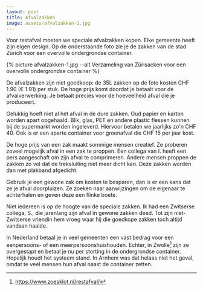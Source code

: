 ```yaml
---
layout: post
title: Afvalzakken
image: assets/afvalzakken-1.jpg
---
```


Voor restafval moeten we speciale afvalzakken kopen. Elke gemeente heeft zijn eigen design. Op de onderstaande foto zie je de zakken van de stad Zürich voor een overvolle ondergrondse container.

{% picture afvalzakken-1.jpg --alt Verzameling van Zürisacken voor een overvolle ondergrondse container %}

De afvalzakken zijn niet goedkoop: de 35L zakken op de foto kosten CHF 1.90 (€ 1.91) per stuk. De hoge prijs komt doordat je betaalt voor de afvalverwerking. Je betaalt precies voor de hoeveelheid afval die je produceert.

Gelukkig hoeft niet al het afval in de dure zakken. Oud papier en karton worden apart opgehaald. Blik, glas, PET en andere plastic flessen kunnen bij de supermarkt worden ingeleverd. Hiervoor betalen we jaarlijks zo'n CHF 40. Ook is er een aparte container voor groenafval die CHF 15 per jaar kost.

De hoge prijs van een zak maakt sommige mensen creatief. Ze proberen zoveel mogelijk afval in een zak te proppen. Een collega van I. heeft een pers aangeschaft om zijn afval te comprimeren. Andere mensen proppen de zakken zo vol dat de treksluiting niet meer dicht kan. Deze zakken worden dan met plakband afgedicht.

Gebruik je een gewone zak om kosten te besparen, dan is er een kans dat ze je afval doorpluizen. Ze zoeken naar aanwijzingen om de eigenaar te achterhalen en geven deze een flinke boete.

Niet iedereen is op de hoogte van de speciale zakken. Ik had een Zwitserse collega, S., die jarenlang zijn afval in gewone zakken deed. Tot zijn niet-Zwitserse vriendin hem vroeg waar hij die goedkope zakken toch altijd vandaan haalde.

In Nederland betaal je in veel gemeenten een vast bedrag voor een eenpersoons- of een meerpersoonshuishouden. Echter, in Zwolle[^1] zijn ze overgestapt en betaal je nu per storting in de ondergrondse container. Hopelijk houdt het systeem stand. In Arnhem was dat helaas niet het geval, omdat te veel mensen hun afval naast de container zetten.

[^1]: <https://www.zoesklot.nl/restafval/>
